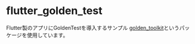 # flutter_golden_test
Flutter製のアプリにGoldenTestを導入するサンプル
[golden_toolkit](https://pub.dev/packages/golden_toolkit)というパッケージを使用しています。
